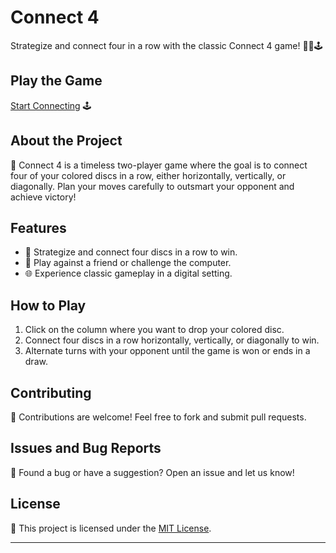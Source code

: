 # Connect 4

Strategize and connect four in a row with the classic Connect 4 game! 🎲🔴🕹️

## Play the Game

[Start Connecting](https://aryan0-1maurya.github.io/connect-4/) 🕹️

## About the Project

📜 Connect 4 is a timeless two-player game where the goal is to connect four of your colored discs in a row, either horizontally, vertically, or diagonally. Plan your moves carefully to outsmart your opponent and achieve victory!

## Features

- 🎲 Strategize and connect four discs in a row to win.
- 🔴 Play against a friend or challenge the computer.
- 🌐 Experience classic gameplay in a digital setting.

## How to Play

1. Click on the column where you want to drop your colored disc.
2. Connect four discs in a row horizontally, vertically, or diagonally to win.
3. Alternate turns with your opponent until the game is won or ends in a draw.

## Contributing

🤝 Contributions are welcome! Feel free to fork and submit pull requests.

## Issues and Bug Reports

🐛 Found a bug or have a suggestion? Open an issue and let us know!

## License

📄 This project is licensed under the [MIT License](LICENSE).

---
